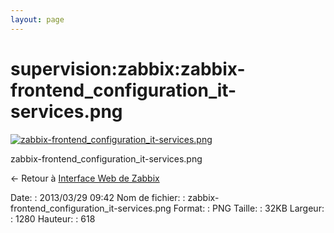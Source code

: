 ```yaml
---
layout: page
---
```


supervision:zabbix:zabbix-frontend\_configuration\_it-services.png
==================================================================

[![zabbix-frontend\_configuration\_it-services.png](../..//assets/media/supervision/zabbix/zabbix-frontend_configuration_it-services.png@cache=&w=900&h=434 "zabbix-frontend_configuration_it-services.png")](../..//assets/media/supervision/zabbix/zabbix-frontend_configuration_it-services.png@cache= "Afficher le fichier original")

zabbix-frontend\_configuration\_it-services.png

← Retour à [Interface Web de
Zabbix](../../../zabbix/zabbix-interface.html "zabbix:zabbix-interface")

Date:
:   2013/03/29 09:42
Nom de fichier:
:   zabbix-frontend\_configuration\_it-services.png
Format:
:   PNG
Taille:
:   32KB
Largeur:
:   1280
Hauteur:
:   618

